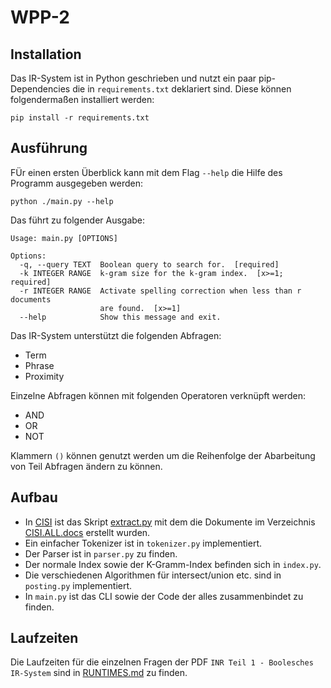# WPP-2

## Installation

Das IR-System ist in Python geschrieben und nutzt ein paar pip-Dependencies die in
`requirements.txt` deklariert sind. Diese können folgendermaßen installiert werden:

```
pip install -r requirements.txt
```

## Ausführung

FÜr einen ersten Überblick kann mit dem Flag `--help` die Hilfe des Programm ausgegeben werden:

```
python ./main.py --help
```

Das führt zu folgender Ausgabe:

```
Usage: main.py [OPTIONS]

Options:
  -q, --query TEXT  Boolean query to search for.  [required]
  -k INTEGER RANGE  k-gram size for the k-gram index.  [x>=1; required]
  -r INTEGER RANGE  Activate spelling correction when less than r documents
                    are found.  [x>=1]
  --help            Show this message and exit.
```

Das IR-System unterstützt die folgenden Abfragen:

- Term
- Phrase
- Proximity

Einzelne Abfragen können mit folgenden Operatoren verknüpft werden:

- AND
- OR
- NOT

Klammern `()` können genutzt werden um die Reihenfolge der Abarbeitung von Teil Abfragen ändern zu
können.

## Aufbau

- In [CISI](./CISI/) ist das Skript [extract.py](./CISI/extract.py) mit dem die Dokumente im
  Verzeichnis [CISI.ALL.docs](./CISI/CISI.ALL.docs/) erstellt wurden.
- Ein einfacher Tokenizer ist in `tokenizer.py` implementiert.
- Der Parser ist in `parser.py` zu finden.
- Der normale Index sowie der K-Gramm-Index befinden sich in `index.py`.
- Die verschiedenen Algorithmen für intersect/union etc. sind in `posting.py` implementiert.
- In `main.py` ist das CLI sowie der Code der alles zusammenbindet zu finden.

## Laufzeiten

Die Laufzeiten für die einzelnen Fragen der PDF `INR Teil 1 - Boolesches IR-System` sind in
[RUNTIMES.md](./RUNTIMES.md) zu finden.
